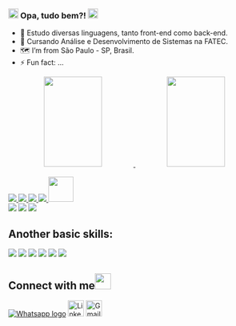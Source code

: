 ### <img src="https://github.com/TheDudeThatCode/TheDudeThatCode/blob/master/Assets/Hi.gif" width="20px">  Opa, tudo bem?! <img src="https://cdn.jsdelivr.net/gh/devicons/devicon/icons/devicon/devicon-original.svg" width="20px"/>


- 🔭 Estudo diversas linguagens, tanto front-end como back-end.
- 🌱 Cursando Análise e Desenvolvimento de Sistemas na FATEC.
- 🗺️ I’m from São Paulo - SP, Brasil. 
- ⚡ Fun fact: ...
<div align="center">
  <a href="https://github.com/lucascwtch">
  <img width="48%" height="180em" src="https://github-readme-stats.vercel.app/api?username=lucascwtch&show_icons=true&theme=dracula&include_all_commits=true&count_private=true"/>
  <img width="48%" height="180em" src="https://github-readme-stats.vercel.app/api/top-langs/?username=lucascwtch&layout=compact&langs_count=7&theme=dracula"/>
</div>
  <div style="display: inline_block"><br>
    <img src="https://img.icons8.com/color/48/000000/html-5--v1.png"/>
    <img src="https://img.icons8.com/color/48/000000/css3.png"/>
    <img src="https://img.icons8.com/color-glass/48/000000/python.png"/>
    <img src="https://img.icons8.com/color/48/000000/bootstrap.png"/>
     <!-- <img src="https://img.icons8.com/color/48/000000/sql.png"/> -->
    <img src="https://cdn.jsdelivr.net/gh/devicons/devicon/icons/mysql/mysql-original-wordmark.svg" width="50px" />
  
 <div> 
<a href="https://www.linkedin.com/in/lucas-ac/" target="_blank"><img src="https://img.shields.io/badge/-LinkedIn-%230077B5?style=for-the-badge&logo=linkedin&logoColor=white" target="_blank"></a>  
<a href="https://instagram.com/lucas_cwtch" target="_blank"><img src="https://img.shields.io/badge/-Instagram-%23E4405F?style=for-the-badge&logo=instagram&logoColor=white" target="_blank"></a>
  <a href = "mailto:lucas.cwtch@gmail.com"><img src="https://img.shields.io/badge/-Gmail-%23333?style=for-the-badge&logo=gmail&logoColor=white" target="_blank"></a>
   
</div>
  </div>

    
## Another basic skills:
  <img src="https://img.icons8.com/fluency/48/000000/microsoft-excel-2019.png"/> <img src="https://img.icons8.com/color/48/000000/ms-powerpoint--v1.png"/> <img src="https://img.icons8.com/fluency/48/000000/microsoft-word-2019.png"/> <img src="https://img.icons8.com/color/48/000000/windows-10.png"/>
  <img src="https://img.icons8.com/color/48/000000/visual-studio-code-2019.png"/>
  <img src="https://img.icons8.com/color/48/000000/adobe-photoshop--v1.png"/> 
  
 ## Connect with me<img src="https://github.com/TheDudeThatCode/TheDudeThatCode/blob/master/Assets/Handshake.gif" height="32px">
  
  [<img src="https://img.icons8.com/office/32/000000/whatsapp--v3.png" alt="Whatsapp logo" >](https://api.whatsapp.com/send?phone=5511910135974&text=Oi%2C%20vi%20seu%20perfil%20no%20linkedin!)
  [<img src="https://github.com/TheDudeThatCode/TheDudeThatCode/blob/master/Assets/Linkedin.svg" alt="Linkedin Logo" width="32">](https://www.linkedin.com/in/lucas_cwtch/)
  [<img src="https://github.com/TheDudeThatCode/TheDudeThatCode/blob/master/Assets/Gmail.svg" alt="Gmail logo" height="32">](mailto:lucas.cwtch@gmail.com)
